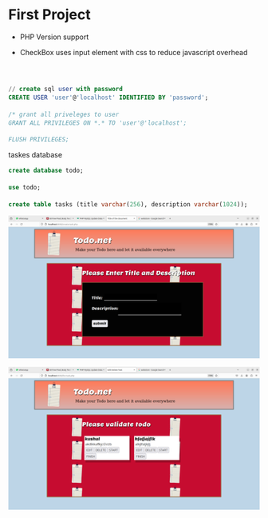 # First Project
- PHP Version support

- CheckBox uses input element with css to reduce javascript overhead
# 

```sql

// create sql user with password
CREATE USER 'user'@'localhost' IDENTIFIED BY 'password';

/* grant all priveleges to user
GRANT ALL PRIVILEGES ON *.* TO 'user'@'localhost';

FLUSH PRIVILEGES;
```

taskes database
```sql
create database todo;

use todo;

create table tasks (title varchar(256), description varchar(1024));
```


![](/assets/Screenshot0.png)

![](/assets/Screenshot1.png)


